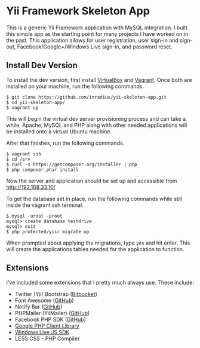 Yii Framework Skeleton App
======================
This is a generic Yii Framework application with MySQL integration. I built this simple app as the starting point for many projects I have worked on in the past. This application allows for user registration, user sign-in and sign-out, Facebook/Google+/Windows Live sign-in, and password reset.

## Install Dev Version
To install the dev version, first install [VirtualBox](http://www.virtualbox.org/) and [Vagrant](http://www.vagrantup.com/). Once both are installed on your machine, run the following commands.
```vagrant
$ git clone https://github.com/inradius/yii-skeleton-app.git
$ cd yii-skeleton-app/
$ vagrant up
```
This will begin the virtual dev server provisioning process and can take a while. Apache, MySQL and PHP along with other needed applications will be installed onto a virtual Ubuntu machine.

After that finishes, run the following commands.
```install
$ vagrant ssh
$ cd /srv
$ curl -s https://getcomposer.org/installer | php
$ php composer.phar install
```

Now the server and application should be set up and accessible from http://192.168.33.10/

To get the database set in place, run the following commands while still inside the vagrant ssh terminal.
```mysql
$ mysql -uroot -proot
mysql> create database testdrive
mysql> exit
$ php protected/yiic migrate up
```
When prompted about applying the migrations, type `yes` and hit enter. This will create the applications tables needed for the application to function.

## Extensions
I've included some extensions that I pretty much always use. These include:
* Twitter (Yii) Bootstrap ([Bitbucket](https://bitbucket.org/Crisu83/yii-bootstrap))
* Font Awesome ([GitHub](https://github.com/FortAwesome/Font-Awesome))
* Notify Bar ([GitHub](https://github.com/dknight/jQuery-Notify-bar))
* PHPMailer (YiiMailer) ([GitHub](https://github.com/vernes/YiiMailer))
* Facebook PHP SDK ([GitHub](https://github.com/splashlab/yii-facebook-opengraph))
* [Google PHP Client Library](https://code.google.com/p/google-api-php-client/)
* [Windows Live JS SDK](http://msdn.microsoft.com/en-us/library/live/hh243643.aspx)
* LESS CSS - PHP Compiler
